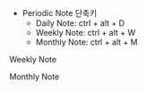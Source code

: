 - Periodic Note 단축키
	- Daily Note: ctrl + alt + D
	- Weekly Note: ctrl + alt + W
	- Monthly Note: ctrl + alt + M

Weekly Note


Monthly Note
